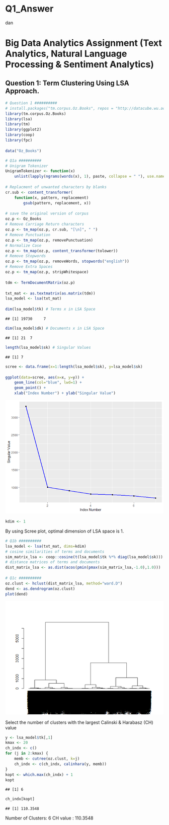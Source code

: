 Q1\_Answer
================
dan

Big Data Analytics Assignment (Text Analytics, Natural Language Processing & Sentiment Analytics)
=================================================================================================

Question 1: Term Clustering Using LSA Approach.
-----------------------------------------------

``` r
# Question 1 ##########
# install.packages("tm.corpus.Oz.Books", repos = "http://datacube.wu.ac.at/", type = "source")
library(tm.corpus.Oz.Books)
library(lsa)
library(tm)
library(ggplot2)
library(coop)
library(fpc)

data("Oz_Books")
```

``` r
# Q1a ##########
# Unigram Tokenizer
UnigramTokenizer <- function(x)
    unlist(lapply(ngrams(words(x), 1), paste, collapse = " "), use.names = FALSE)

# Replacment of unwanted characters by blanks
cr.sub <- content_transformer( 
    function(x, pattern, replacement) 
        gsub(pattern, replacement, x))

# save the original version of corpus
oz.p <- Oz_Books
# Remove Carriage Return characters
oz.p <- tm_map(oz.p, cr.sub, "[\n]", " ")
# Remove Punctuation
oz.p <- tm_map(oz.p, removePunctuation)
# Normalize Case
oz.p <- tm_map(oz.p, content_transformer(tolower))
# Remove Stopwords
oz.p <- tm_map(oz.p, removeWords, stopwords("english"))
# Remove Extra Spaces
oz.p <- tm_map(oz.p, stripWhitespace)

tdm <- TermDocumentMatrix(oz.p)

txt_mat <- as.textmatrix(as.matrix(tdm))
lsa_model <- lsa(txt_mat)

dim(lsa_model$tk) # Terms x in LSA Space
```

    ## [1] 19730     7

``` r
dim(lsa_model$dk) # Documents x in LSA Space
```

    ## [1] 21  7

``` r
length(lsa_model$sk) # Singular Values
```

    ## [1] 7

``` r
scree <- data.frame(x=1:length(lsa_model$sk), y=lsa_model$sk)

ggplot(data=scree, aes(x=x, y=y)) +
    geom_line(col="blue", lwd=1) +
    geom_point() +
    xlab("Index Number") + ylab("Singular Value")
```

![](AssignmentQ1_files/figure-markdown_github/q1a-1.png)

``` r
kdim <- 1
```

By using Scree plot, optimal dimension of LSA space is 1.

``` r
# Q1b ##########
lsa_model <- lsa(txt_mat, dims=kdim)
# cosine similarities of terms and documents
sim_matrix_lsa <- coop::cosine(t(lsa_model$tk %*% diag(lsa_model$sk)))
# distance matrices of terms and documents
dist_matrix_lsa <- as.dist(acos(pmin(pmax(sim_matrix_lsa,-1.0),1.0)))

# Q1c ##########
oz.clust <- hclust(dist_matrix_lsa, method="ward.D")
dend <- as.dendrogram(oz.clust)
plot(dend)
```

![](AssignmentQ1_files/figure-markdown_github/q1b-c-1.png)

Select the number of clusters with the largest Calinski & Harabasz (CH) value

``` r
y <- lsa_model$tk[,1]
kmax <- 20
ch_indx <- c()
for (j in 2:kmax) {
    memb <- cutree(oz.clust, k=j)
    ch_indx <- c(ch_indx, calinhara(y, memb))
}
kopt <- which.max(ch_indx) + 1
kopt
```

    ## [1] 6

``` r
ch_indx[kopt]
```

    ## [1] 110.3548

Number of Clusters: 6 CH value : 110.3548
